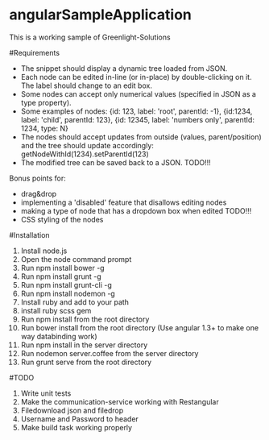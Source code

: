 # angularSampleApplication
This is a working sample of Greenlight-Solutions

#Requirements
- The snippet should display a dynamic tree loaded from JSON.
- Each node can be edited in-line (or in-place) by double-clicking on it. The label should change to an edit box.
- Some nodes can accept only numerical values (specified in JSON as a type property).
- Some examples of nodes: {id: 123, label: 'root', parentId: -1}, {id:1234, label: 'child', parentId: 123}, {id: 12345, label: 'numbers only', parentId: 1234, type: N}
- The nodes should accept updates from outside (values, parent/position) and the tree should update accordingly: getNodeWithId(1234).setParentId(123)
- The modified tree can be saved back to a JSON. TODO!!!

Bonus points for:

- drag&drop
- implementing a 'disabled' feature that disallows editing nodes
- making a type of node that has a dropdown box when edited TODO!!!
- CSS styling of the nodes

#Installation
1. Install node.js
2. Open the node command prompt
3. Run npm install bower -g
4. Run npm install grunt -g
5. Run npm install grunt-cli -g
6. Run npm install nodemon -g
7. Install ruby and add to your path
8. install ruby scss gem
9. Run npm install from the root directory
10. Run bower install from the root directory (Use angular 1.3+ to make one way databinding work)
11. Run npm install in the server directory
12. Run nodemon server.coffee from the server directory
13. Run grunt serve from the root directory

#TODO
1. Write unit tests
2. Make the communication-service working with Restangular
3. Filedownload json and filedrop
4. Username and Password to header
5. Make build task working properly
